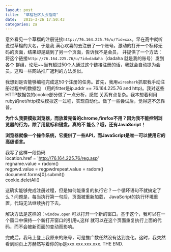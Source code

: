```yaml
---
layout: post
title:  "草榴社区入会指南"
date:   2015-3-26 17:50:43
categories: za
---
```



意外看见一个草榴的注册链接`http://76.164.225.76/u/?id=xxx`。早在高中就听说过草榴的大名，于是我
满心欢喜的去注册了一个账号。激动的打开一个标称无码的页面，结果却是跳到了另一个页面，告诉我不是会员，
并提供了一个方法：将这个链接`http://76.164.225.76/u/?id=dadaha`（dadaha 就是我的账号）发到各个
群组，论坛~~当有超过50个人通过这个链接注册的话，我就会自动提为会员。这和一些网站推广返利的方法类似。


我想到是否能够编程完成这50个注册的任务。首先，我用`wireshark`抓取我手动注册过程中的数据包
（用的fitter是ip.addr == 76.164.225.76 and http)。我对这些HTTP数据包的cookie部分做了一点分析，感觉
关系有点复杂。我本想着利用ruby的net/http模块模拟这一过程，实现自动化。做了一些尝试后，觉得这不怎靠
普。

**为什么我要模拟浏览器，而放着完备的chrome,firefox不用？因为我不能控制浏览器的行为，除了用鼠标和键盘。真的不
能么？哦，还有JavaScript！**

**浏览器就像一个操作系统，它提供了一些API，而JavaScript是唯一可以使用它的高级语言。**


我写了这样一段伪码  
    location.href = 'http://76.164.225.76/reg.asp'  
    regname.value = radom()  
    regpwd.value = regpwdrepeat.value = radom()  
    document.forms[0].submit()  
    cookie.deletAll()  


这确实能够完成注册过程，但是如何能重复的执行它？一个循环语句不就搞定了么？问题是，每当执行第一句后，页面被重新加载，
JavaScript的执行环境重置，代码无法继续执行下去。

解决方法是这样的：`window.open` 可以打开一个新的窗口。基于这个，我可以在一个窗口中保持一个新打开窗口的引用`w`,这样
就可以在这个页面重复执行上面的代码，而不会被新页面的变动而影响。

完成后，我马上登上我原来的账号，可是推广数任然没有达到变化。这时，我突然看到网页上方赫然写着你的ip是xxx.xxx.xxx.xxx.
THE END.

